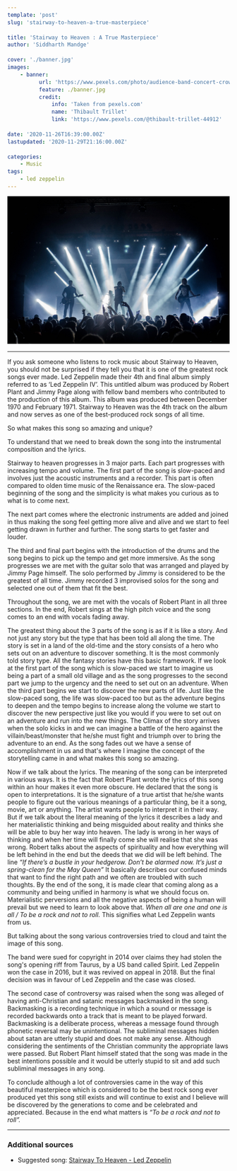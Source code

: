 ```yaml
---
template: 'post'
slug: 'stairway-to-heaven-a-true-masterpiece'

title: 'Stairway to Heaven : A True Masterpiece'
author: 'Siddharth Mandge'

cover: './banner.jpg'
images:
    - banner:
          url: 'https://www.pexels.com/photo/audience-band-concert-crowd-167636/'
          feature: ./banner.jpg
          credit:
              info: 'Taken from pexels.com'
              name: 'Thibault Trillet'
              link: 'https://www.pexels.com/@thibault-trillet-44912'

date: '2020-11-26T16:39:00.00Z'
lastupdated: '2020-11-29T21:16:00.00Z'

categories:
    - Music
tags:
    - led zeppelin
---
```


![Singer Singing on Stage Beside Guitar Player and Bass Player](./banner.jpg)

---

If you ask someone who listens to rock music about Stairway to Heaven, you should not be surprised if they tell you that it is one of the greatest rock songs ever made. Led Zeppelin made their 4th and final album simply referred to as ‘Led Zeppelin IV’. This untitled album was produced by Robert Plant and Jimmy Page along with fellow band members who contributed to the production of this album. This album was produced between December 1970 and February 1971. Stairway to Heaven was the 4th track on the album and now serves as one of the best-produced rock songs of all time.

So what makes this song so amazing and unique?

To understand that we need to break down the song into the instrumental composition and the lyrics.

Stairway to heaven progresses in 3 major parts. Each part progresses with increasing tempo and volume. The first part of the song is slow-paced and involves just the acoustic instruments and a recorder. This part is often compared to olden time music of the Renaissance era. The slow-paced beginning of the song and the simplicity is what makes you curious as to what is to come next.

The next part comes where the electronic instruments are added and joined in thus making the song feel getting more alive and alive and we start to feel getting drawn in further and further. The song starts to get faster and louder.

The third and final part begins with the introduction of the drums and the song begins to pick up the tempo and get more immersive. As the song progresses we are met with the guitar solo that was arranged and played by Jimmy Page himself. The solo performed by Jimmy is considered to be the greatest of all time. Jimmy recorded 3 improvised solos for the song and selected one out of them that fit the best.

Throughout the song, we are met with the vocals of Robert Plant in all three sections. In the end, Robert sings at the high pitch voice and the song comes to an end with vocals fading away.

The greatest thing about the 3 parts of the song is as if it is like a story. And not just any story but the type that has been told all along the time. The story is set in a land of the old-time and the story consists of a hero who sets out on an adventure to discover something. It is the most commonly told story type. All the fantasy stories have this basic framework. If we look at the first part of the song which is slow-paced we start to imagine us being a part of a small old village and as the song progresses to the second part we jump to the urgency and the need to set out on an adventure. When the third part begins we start to discover the new parts of life. Just like the slow-paced song, the life was slow-paced too but as the adventure begins to deepen and the tempo begins to increase along the volume we start to discover the new perspective just like you would if you were to set out on an adventure and run into the new things. The Climax of the story arrives when the solo kicks in and we can imagine a battle of the hero against the villain/beast/monster that he/she must fight and triumph over to bring the adventure to an end. As the song fades out we have a sense of accomplishment in us and that's where I imagine the concept of the storytelling came in and what makes this song so amazing.

Now if we talk about the lyrics. The meaning of the song can be interpreted in various ways. It is the fact that Robert Plant wrote the lyrics of this song within an hour makes it even more obscure. He declared that the song is open to interpretations. It is the signature of a true artist that he/she wants people to figure out the various meanings of a particular thing, be it a song, movie, art or anything. The artist wants people to interpret it in their way. But if we talk about the literal meaning of the lyrics it describes a lady and her materialistic thinking and being misguided about reality and thinks she will be able to buy her way into heaven. The lady is wrong in her ways of thinking and when her time will finally come she will realise that she was wrong. Robert talks about the aspects of spirituality and how everything will be left behind in the end but the deeds that we did will be left behind. The line _“If there’s a bustle in your hedgerow. Don’t be alarmed now. It’s just a spring-clean for the May Queen”_ It basically describes our confused minds that want to find the right path and we often are troubled with such thoughts. By the end of the song, it is made clear that coming along as a community and being unified in harmony is what we should focus on. Materialistic perversions and all the negative aspects of being a human will prevail but we need to learn to look above that. _When all are one and one is all / To be a rock and not to roll._ This signifies what Led Zeppelin wants from us.

But talking about the song various controversies tried to cloud and taint the image of this song.

The band were sued for copyright in 2014 over claims they had stolen the song's opening riff from Taurus, by a US band called Spirit. Led Zeppelin won the case in 2016, but it was revived on appeal in 2018. But the final decision was in favour of Led Zeppelin and the case was closed.

The second case of controversy was raised when the song was alleged of having anti-Christian and satanic messages backmasked in the song. Backmasking is a recording technique in which a sound or message is recorded backwards onto a track that is meant to be played forward. Backmasking is a deliberate process, whereas a message found through phonetic reversal may be unintentional. The subliminal messages hidden about satan are utterly stupid and does not make any sense. Although considering the sentiments of the Christian community the appropriate laws were passed. But Robert Plant himself stated that the song was made in the best intentions possible and it would be utterly stupid to sit and add such subliminal messages in any song.

To conclude although a lot of controversies came in the way of this beautiful masterpiece which is considered to be the best rock song ever produced yet this song still exists and will continue to exist and I believe will be discovered by the generations to come and be celebrated and appreciated. Because in the end what matters is _“To be a rock and not to roll”._

---

### Additional sources

-   Suggested song: [Stairway To Heaven - Led Zeppelin](https://youtu.be/QkF3oxziUI4)
